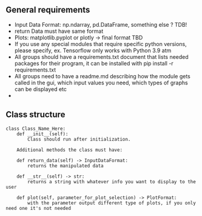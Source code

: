 ## General requirements
* Input Data Format: np.ndarray, pd.DataFrame, something else ? TDB!
* return Data must have same format
* Plots: matplotlib.pyplot or plotly -> final format TBD
* If you use any special modules that require specific python versions, please specify, ex. Tensorflow only works with Python 3.9 atm
* All groups should have a requirements.txt document that lists needed packages for their program, it can be installed with pip install -r requirements.txt
* All groups need to have a readme.md describing how the module gets called in the gui, which input values you need, which types of graphs can be displayed etc
* 

## Class structure
```
class Class_Name_Here:
    def __init__(self):
        Class should run after initialization. 
        
    Additional methods the class must have:
    
    def return_data(self) -> InputDataFormat:
        returns the manipulated data

    def __str__(self) -> str:
        returns a string with whatever info you want to display to the user

    def plot(self, parameter_for_plot_selection) -> PlotFormat:
        with the parameter output different type of plots, if you only need one it's not needed

```